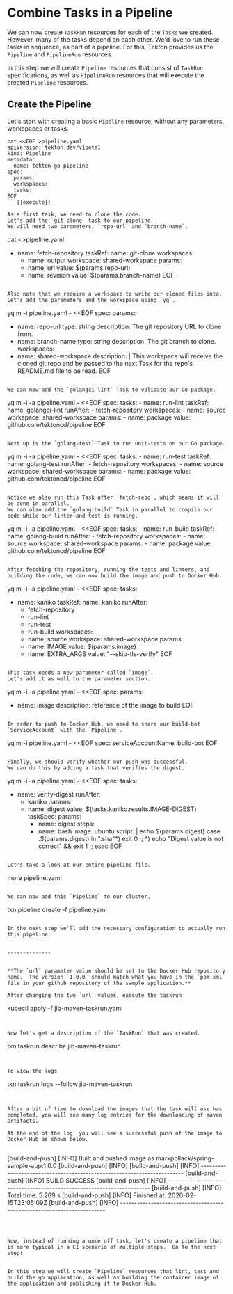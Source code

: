 # Combine Tasks in a Pipeline

We can now create `TaskRun` resources for each of the `Tasks` we created.
However, many of the tasks depend on each other.
We'd love to run these tasks in sequence, as part of a pipeline.
For this, Tekton provides us the `Pipeline` and `PipelineRun` resources.

In this step we will create `Pipeline` resources that consist of `TaskRun` specifications, as well as `PipelineRun` resources that will execute the created `Pipeline` resources.

## Create the Pipeline

Let's start with creating a basic `Pipeline` resource, without any parameters, workspaces or tasks.

```
cat <<EOF >pipeline.yaml
apiVersion: tekton.dev/v1beta1
kind: Pipeline
metadata:
  name: tekton-go-pipeline
spec:
  params:
  workspaces:
  tasks:
EOF
```{{execute}}

As a first task, we need to clone the code.
Let's add the `git-clone` task to our pipeline.
We will need two parameters, `repo-url` and `branch-name`.

```
cat <<EOF >>pipeline.yaml
  - name: fetch-repository
    taskRef:
      name: git-clone
    workspaces:
    - name: output
      workspace: shared-workspace
    params:
    - name: url
      value: \$(params.repo-url)
    - name: revision
      value: \$(params.branch-name)
EOF
```{{execute}}

Also note that we require a workspace to write our cloned files into.
Let's add the parameters and the workspace using `yq`.

```
yq m -i pipeline.yaml - <<EOF
spec:
  params:
  - name: repo-url
    type: string
    description: The git repository URL to clone from.
  - name: branch-name
    type: string
    description: The git branch to clone.
  workspaces:
  - name: shared-workspace
    description: |
      This workspace will receive the cloned git repo and be passed
      to the next Task for the repo's README.md file to be read.
EOF
```{{execute}}

We can now add the `golangci-lint` Task to validate our Go package.

```
yq m -i -a pipeline.yaml - <<EOF
spec:
  tasks:
    - name: run-lint
      taskRef:
        name: golangci-lint
      runAfter:
        - fetch-repository
      workspaces:
        - name: source
          workspace: shared-workspace
      params:
        - name: package
          value: github.com/tektoncd/pipeline
EOF
```{{execute}}

Next up is the `golang-test` Task to run unit-tests on our Go package.

```
yq m -i -a pipeline.yaml - <<EOF
spec:
  tasks:
    - name: run-test
      taskRef:
        name: golang-test
      runAfter:
        - fetch-repository
      workspaces:
        - name: source
          workspace: shared-workspace
      params:
        - name: package
          value: github.com/tektoncd/pipeline
EOF
```{{execute}}

Notice we also run this Task after `fetch-repo`, which means it will be done in parallel.
We can also add the `golang-build` Task in parallel to compile our code while our linter and test is running.

```
yq m -i -a pipeline.yaml - <<EOF
spec:
  tasks:
    - name: run-build
      taskRef:
        name: golang-build
      runAfter:
        - fetch-repository
      workspaces:
        - name: source
          workspace: shared-workspace
      params:
        - name: package
          value: github.com/tektoncd/pipeline
EOF
```{{execute}}

After fetching the repository, running the tests and linters, and building the code, we can now build the image and push to Docker Hub.

```
yq m -i -a pipeline.yaml - <<EOF
spec:
  tasks:
  - name: kaniko
    taskRef:
      name: kaniko
    runAfter:
    - fetch-repository
    - run-lint
    - run-test
    - run-build
    workspaces:
    - name: source
      workspace: shared-workspace
    params:
    - name: IMAGE
      value: \$(params.image)
    - name: EXTRA_ARGS
      value: "--skip-tls-verify"
EOF
```{{execute}}

This task needs a new parameter called `image`.
Let's add it as well to the parameter section.

```
yq m -i -a pipeline.yaml - <<EOF
spec:
  params:
  - name: image
    description: reference of the image to build
EOF
```{{execute}}

In order to push to Docker Hub, we need to share our build-bot `ServiceAccount` with the `Pipeline`.

```
yq m -i pipeline.yaml - <<EOF
spec:
  serviceAccountName: build-bot
EOF
```{{execute}}

Finally, we should verify whether our push was successful.
We can do this by adding a task that verifies the digest.

```
yq m -i -a pipeline.yaml - <<EOF
spec:
  tasks:
  - name: verify-digest
    runAfter:
    - kaniko
    params:
    - name: digest
      value: \$(tasks.kaniko.results.IMAGE-DIGEST)
    taskSpec:
      params:
      - name: digest
      steps:
      - name: bash
        image: ubuntu
        script: |
          echo \$(params.digest)
          case .\$(params.digest) in
            ".sha"*) exit 0 ;;
            *)       echo "Digest value is not correct" && exit 1 ;;
          esac
EOF
```{{execute}}

Let's take a look at our entire pipeline file.

```
more pipeline.yaml
```{{execute}}

We can now add this `Pipeline` to our cluster.

```
tkn pipeline create -f pipeline.yaml
```{{execute}}

In the next step we'll add the necessary configuration to actually run this pipeline.


--------------


**The `url` parameter value should be set to the Docker Hub repository name.  The version `1.0.0` should match what you have in the `pom.xml` file in your github repository of the sample application.**

After changing the two `url` values, execute the taskrun

```
kubectl apply -f jib-maven-taskrun.yaml
```{{execute}}


Now let's get a description of the `TaskRun` that was created.

```
tkn taskrun describe jib-maven-taskrun
```{{execute}}


To view the logs

```
tkn taskrun logs --follow jib-maven-taskrun
```{{execute}}


After a bit of time to download the images that the task will use has completed, you will see many log entries for the downloading of maven artifacts.

At the end of the log, you will see a successful push of the image to Docker Hub as shown below.


```
[build-and-push] [INFO] Built and pushed image as markpollack/spring-sample-app:1.0.0
[build-and-push] [INFO]
[build-and-push] [INFO] ------------------------------------------------------------------------
[build-and-push] [INFO] BUILD SUCCESS
[build-and-push] [INFO] ------------------------------------------------------------------------
[build-and-push] [INFO] Total time:  5.269 s
[build-and-push] [INFO] Finished at: 2020-02-15T23:05:09Z
[build-and-push] [INFO] ------------------------------------------------------------------------
```



Now, instead of running a once off task, let's create a pipeline that is more typical in a CI scenario of multiple steps.  On to the next step!


In this step we will create `Pipeline` resources that lint, test and build the go application, as well as building the container image of the application and publishing it to Docker Hub.


